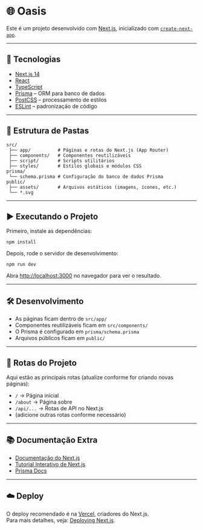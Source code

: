 # 🌐 Oasis

Este é um projeto desenvolvido com [Next.js](https://nextjs.org), inicializado com [`create-next-app`](https://nextjs.org/docs/app/api-reference/cli/create-next-app).

---

## 🚀 Tecnologias

- [Next.js 14](https://nextjs.org)
- [React](https://react.dev)
- [TypeScript](https://www.typescriptlang.org/)
- [Prisma](https://www.prisma.io/) – ORM para banco de dados
- [PostCSS](https://postcss.org/) – processamento de estilos
- [ESLint](https://eslint.org/) – padronização de código

---

## 📂 Estrutura de Pastas

```
src/
 ├── app/          # Páginas e rotas do Next.js (App Router)
 ├── components/   # Componentes reutilizáveis
 ├── script/       # Scripts utilitários
 ├── styles/       # Estilos globais e módulos CSS
prisma/
 └── schema.prisma # Configuração do banco de dados Prisma
public/
 ├── assets/       # Arquivos estáticos (imagens, ícones, etc.)
 └── *.svg
```

---

## ▶️ Executando o Projeto

Primeiro, instale as dependências:

```comand prompt
npm install
```

Depois, rode o servidor de desenvolvimento:

```comand prompt
npm run dev
```

Abra [http://localhost:3000](http://localhost:3000) no navegador para ver o resultado.

---

## 🛠️ Desenvolvimento

- As páginas ficam dentro de `src/app/`
- Componentes reutilizáveis ficam em `src/components/`
- O Prisma é configurado em `prisma/schema.prisma`
- Arquivos públicos ficam em `public/`

---

## 📌 Rotas do Projeto

Aqui estão as principais rotas (atualize conforme for criando novas páginas):

- `/` → Página inicial
- `/about` → Página sobre
- `/api/...` → Rotas de API no Next.js
- (adicione outras rotas conforme necessário)

---

## 📚 Documentação Extra

- [Documentação do Next.js](https://nextjs.org/docs)
- [Tutorial Interativo de Next.js](https://nextjs.org/learn)
- [Prisma Docs](https://www.prisma.io/docs)

---

## ☁️ Deploy

O deploy recomendado é na [Vercel](https://vercel.com), criadores do Next.js.  
Para mais detalhes, veja: [Deploying Next.js](https://nextjs.org/docs/app/building-your-application/deploying).
